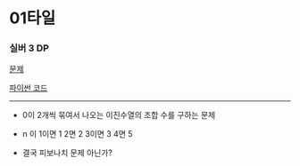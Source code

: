 # 01타일
### 실버 3 DP
[문제](https://www.acmicpc.net/problem/1904)

[파이썬 코드](1904.py)

---

- 0이 2개씩 묶여서 나오는 이진수열의 조합 수를 구하는 문제
- n 이 1이면 1 2면 2 3이면 3 4면 5


- 결국 피보나치 문제 아닌가?
